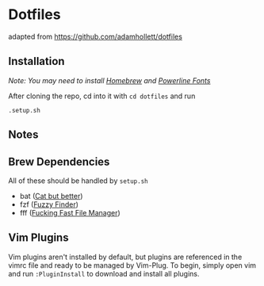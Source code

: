 # Dotfiles

adapted from https://github.com/adamhollett/dotfiles

## Installation

*Note: You may need to install [Homebrew](https://brew.sh/) and [Powerline Fonts](https://github.com/powerline/fonts)*

After cloning the repo, cd into it with `cd dotfiles` and run

    .setup.sh

## Notes

## Brew Dependencies
All of these should be handled by `setup.sh`
- bat ([Cat but better](https://github.com/sharkdp/bat))
- fzf ([Fuzzy Finder](https://github.com/junegunn/fzf))
- fff ([Fucking Fast File Manager](https://github.com/dylanaraps/fff))

## Vim Plugins

Vim plugins aren't installed by default, but plugins are referenced in the vimrc file and ready to be managed by Vim-Plug.
To begin, simply open vim and run `:PluginInstall` to download and install all plugins.

